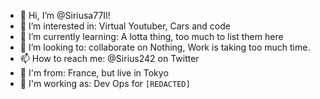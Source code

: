- 👋 Hi, I’m @Siriusa77II!
- 👀 I’m interested in: Virtual Youtuber, Cars and code
- 🌱 I’m currently learning: A lotta thing, too much to list them here 
- 💞️ I’m looking to: collaborate on Nothing, Work is taking too much time.
- 📫 How to reach me: @Sirius242 on Twitter
- 📌 I'm from: France, but live in Tokyo
- 🏢 I'm working as: Dev Ops for `[REDACTED]`
<!---
Siriusa77II/Siriusa77II is a ✨ special ✨ repository because its `README.md` (this file) appears on your GitHub profile.
You can click the Preview link to take a look at your changes.
--->
